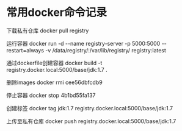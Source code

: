 # 常用docker命令记录

下载私有仓库
docker pull registry

运行容器
docker run -d --name registry-server -p 5000:5000 --restart=always -v /data/registry/:/var/lib/registry/ registry:latest

通过dockerfile创建容器
docker build -t  registry.docker.local:5000/base/jdk:1.7 .

删除images
docker rmi cee56dbfcdb9

停止容器
docker stop 4b1bd55fa137

创建标签
docker tag jdk:1.7  registry.docker.local:5000/base/jdk:1.7

上传至私有仓库
docker push registry.docker.local:5000/base/jdk:1.7
